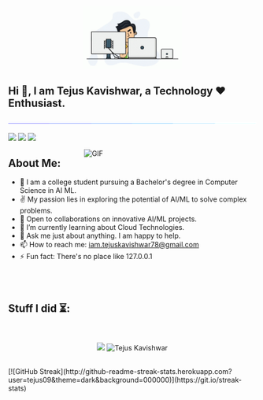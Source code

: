 <div align="center">
  <img src="https://github.com/tejus09/tejus09/blob/main/gif2.gif" width="40%" height="15%"/>
</div>

## Hi 👋, I am Tejus Kavishwar, a Technology ❤ Enthusiast. 
<img  src="./borderseperator.gif">

[<img src="https://img.shields.io/badge/linkedin-%230077B5.svg?&style=for-the-badge&logo=linkedin&logoColor=white" />](https://www.linkedin.com/in/tejus09/) [<img src = "https://img.shields.io/badge/instagram-%23E4405F.svg?&style=for-the-badge&logo=instagram&logoColor=white">](https://www.instagram.com/tejuskavishwar/) [<img src="https://img.shields.io/badge/gmail-%23EE0000.svg?&style=for-the-badge&logo=gmail&logoColor=white">](mailto:tejuskavishwar78@gmail.com )
<p>
  
<img align="right" alt="GIF" src="https://github.com/abhishek-choudharys/blender-projects/blob/main/Plexus/plexus.gif" width="350"/>

## About Me:
- 🔭 I am a college student pursuing a Bachelor's degree in Computer Science in AI ML.
- ✌️  My passion lies in exploring the potential of AI/ML to solve complex problems.
- 💯  Open to collaborations on innovative AI/ML projects.
- 🤔 I’m currently learning about Cloud Technologies. <!-- - 👯 I’m looking to collaborate on --> 
- 💬 Ask me just about anything. I am happy to help.
- 📫 How to reach me: iam.tejuskavishwar78@gmail.com 
- ⚡ Fun fact: There's no place like 127.0.0.1

<br/>
<br/>
</p>

## Stuff I did ⏳:
</br>
<p align="center"> 
  <img src="https://github-readme-stats.vercel.app/api?username=tejus09&show_icons=true&theme=tokyonight&count_private=true" width="445" />
  <img src="https://github-readme-stats.vercel.app/api/top-langs/?username=tejus09&hide=TeX,OpenEdge%20ABL&layout=compact&show_icons=true&theme=tokyonight&count_private=true" alt="Tejus Kavishwar" width="390"/>
</p>
<br/>
[![GitHub Streak](http://github-readme-streak-stats.herokuapp.com?user=tejus09&theme=dark&background=000000)](https://git.io/streak-stats)
